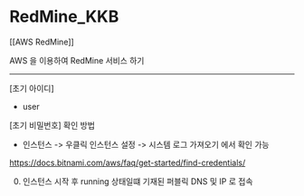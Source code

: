 # RedMine_KKB


[[AWS RedMine]]


AWS 을 이용하여 RedMine 서비스 하기


---------------------------------

[초기 아이디]
- user

[초기 비밀번호] 확인 방법
- 인스턴스 -> 우클릭 인스턴스 설정 -> 시스템 로그 가져오기 에서 확인 가능


https://docs.bitnami.com/aws/faq/get-started/find-credentials/


0. 인스턴스 시작 후 running 상태일떄 기재된 퍼블릭 DNS 및 IP 로 접속

